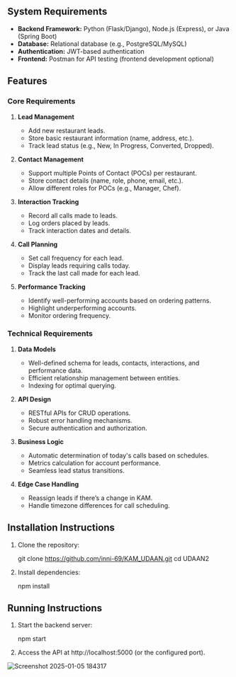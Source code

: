 ## System Requirements
- **Backend Framework:** Python (Flask/Django), Node.js (Express), or Java (Spring Boot)
- **Database:** Relational database (e.g., PostgreSQL/MySQL)
- **Authentication:** JWT-based authentication
- **Frontend:** Postman for API testing (frontend development optional)

## Features
### Core Requirements
1. **Lead Management**
   - Add new restaurant leads.
   - Store basic restaurant information (name, address, etc.).
   - Track lead status (e.g., New, In Progress, Converted, Dropped).

2. **Contact Management**
   - Support multiple Points of Contact (POCs) per restaurant.
   - Store contact details (name, role, phone, email, etc.).
   - Allow different roles for POCs (e.g., Manager, Chef).

3. **Interaction Tracking**
   - Record all calls made to leads.
   - Log orders placed by leads.
   - Track interaction dates and details.

4. **Call Planning**
   - Set call frequency for each lead.
   - Display leads requiring calls today.
   - Track the last call made for each lead.

5. **Performance Tracking**
   - Identify well-performing accounts based on ordering patterns.
   - Highlight underperforming accounts.
   - Monitor ordering frequency.

### Technical Requirements
1. **Data Models**
   - Well-defined schema for leads, contacts, interactions, and performance data.
   - Efficient relationship management between entities.
   - Indexing for optimal querying.

2. **API Design**
   - RESTful APIs for CRUD operations.
   - Robust error handling mechanisms.
   - Secure authentication and authorization.

3. **Business Logic**
   - Automatic determination of today's calls based on schedules.
   - Metrics calculation for account performance.
   - Seamless lead status transitions.

4. **Edge Case Handling**
   - Reassign leads if there’s a change in KAM.
   - Handle timezone differences for call scheduling.

## Installation Instructions
1. Clone the repository:
   
   git clone https://github.com/inni-69/KAM_UDAAN.git
   cd UDAAN2

2. Install dependencies:

   npm install

 
## Running Instructions
1. Start the backend server:

   npm start

2. Access the API at http://localhost:5000 (or the configured port).


![Screenshot 2025-01-05 184317](https://github.com/user-attachments/assets/9864aa45-dd44-4a3d-8e7f-171db74f5f2d)





